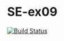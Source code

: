 # SE-ex09
[![Build Status](https://travis-ci.org/Daniel-Kalus/SE-ex09.svg?branch=master)](https://travis-ci.org/Daniel-Kalus/SE-ex09)
